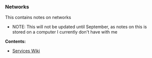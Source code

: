 ### Networks

This contains notes on networks

- NOTE: This will not be updated until September, as notes on this is stored
on a computer I currently don't have with me


**Contents:**
- [Services Wiki](ServicesWiki/services.md)
